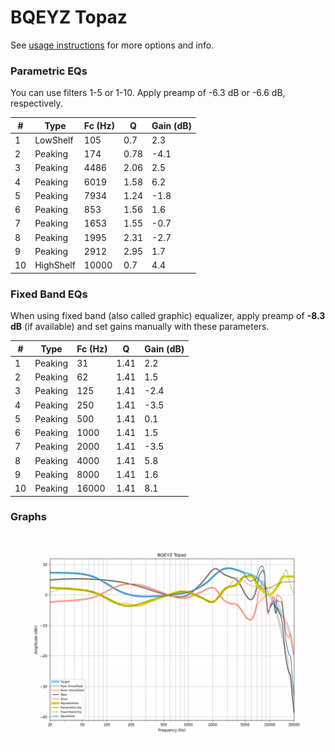 # BQEYZ Topaz
See [usage instructions](https://github.com/jaakkopasanen/AutoEq#usage) for more options and info.

### Parametric EQs
You can use filters 1-5 or 1-10. Apply preamp of -6.3 dB or -6.6 dB, respectively.

|   # | Type      |   Fc (Hz) |    Q |   Gain (dB) |
|-----|-----------|-----------|------|-------------|
|   1 | LowShelf  |       105 | 0.7  |         2.3 |
|   2 | Peaking   |       174 | 0.78 |        -4.1 |
|   3 | Peaking   |      4486 | 2.06 |         2.5 |
|   4 | Peaking   |      6019 | 1.58 |         6.2 |
|   5 | Peaking   |      7934 | 1.24 |        -1.8 |
|   6 | Peaking   |       853 | 1.56 |         1.6 |
|   7 | Peaking   |      1653 | 1.55 |        -0.7 |
|   8 | Peaking   |      1995 | 2.31 |        -2.7 |
|   9 | Peaking   |      2912 | 2.95 |         1.7 |
|  10 | HighShelf |     10000 | 0.7  |         4.4 |

### Fixed Band EQs
When using fixed band (also called graphic) equalizer, apply preamp of **-8.3 dB** (if available) and set gains manually with these parameters.

|   # | Type    |   Fc (Hz) |    Q |   Gain (dB) |
|-----|---------|-----------|------|-------------|
|   1 | Peaking |        31 | 1.41 |         2.2 |
|   2 | Peaking |        62 | 1.41 |         1.5 |
|   3 | Peaking |       125 | 1.41 |        -2.4 |
|   4 | Peaking |       250 | 1.41 |        -3.5 |
|   5 | Peaking |       500 | 1.41 |         0.1 |
|   6 | Peaking |      1000 | 1.41 |         1.5 |
|   7 | Peaking |      2000 | 1.41 |        -3.5 |
|   8 | Peaking |      4000 | 1.41 |         5.8 |
|   9 | Peaking |      8000 | 1.41 |         1.6 |
|  10 | Peaking |     16000 | 1.41 |         8.1 |

### Graphs
![](./BQEYZ%20Topaz.png)
